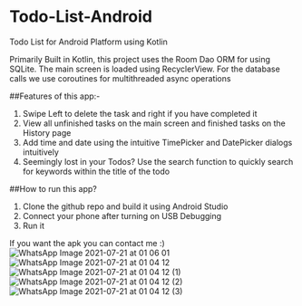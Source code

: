 # Todo-List-Android
Todo List for Android Platform using Kotlin

Primarily Built in Kotlin, this project uses the Room Dao ORM for using SQLite.
The main screen is loaded using RecyclerView. For the database calls we use coroutines for multithreaded async operations

##Features of this app:- 
1) Swipe Left to delete the task and right if you have completed it
2) View all unfinished tasks on the main screen and finished tasks on the History page
3) Add time and date using the intuitive TimePicker and DatePicker dialogs intuitively
4) Seemingly lost in your Todos? Use the search function to quickly search for keywords within the title of the todo


##How to run this app?
1) Clone the github repo and build it using Android Studio
2) Connect your phone after turning on USB Debugging
3) Run it 

If you want the apk you can contact me :) 
![WhatsApp Image 2021-07-21 at 01 06 01](https://user-images.githubusercontent.com/47715139/126385073-2b92a465-f7b7-4ed6-be1a-0c67758a5e5a.jpeg)
![WhatsApp Image 2021-07-21 at 01 04 12](https://user-images.githubusercontent.com/47715139/126385134-98f42d1a-5ad8-406e-bf44-60731d709176.jpeg)
![WhatsApp Image 2021-07-21 at 01 04 12 (1)](https://user-images.githubusercontent.com/47715139/126385174-8432f88a-d958-4ecf-af4d-e07250088bdd.jpeg)
![WhatsApp Image 2021-07-21 at 01 04 12 (2)](https://user-images.githubusercontent.com/47715139/126385203-062daacf-bba5-47d0-b6ee-3f8a67898b15.jpeg)
![WhatsApp Image 2021-07-21 at 01 04 12 (3)](https://user-images.githubusercontent.com/47715139/126385220-e6f8b2e3-7248-4185-97a2-22c53ee56bc2.jpeg)
